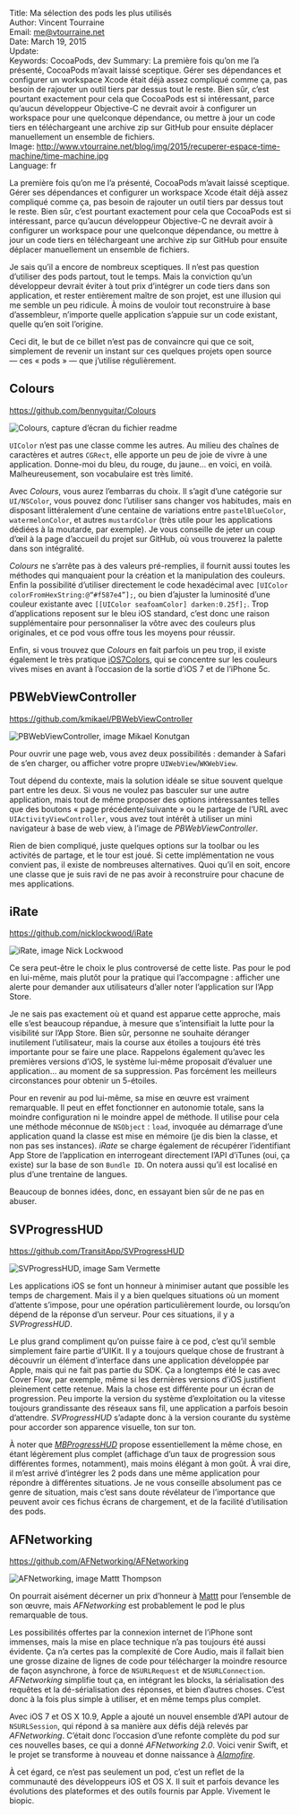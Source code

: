 Title:    Ma sélection des pods les plus utilisés  
Author:   Vincent Tourraine  
Email:    me@vtourraine.net  
Date:     March 19, 2015  
Update:   
Keywords: CocoaPods, dev
Summary:  La première fois qu’on me l’a présenté, CocoaPods m’avait laissé sceptique. Gérer ses dépendances et configurer un workspace Xcode était déjà assez compliqué comme ça, pas besoin de rajouter un outil tiers par dessus tout le reste. Bien sûr, c’est pourtant exactement pour cela que CocoaPods est si intéressant, parce qu’aucun développeur Objective-C ne devrait avoir à configurer un workspace pour une quelconque dépendance, ou mettre à jour un code tiers en téléchargeant une archive zip sur GitHub pour ensuite déplacer manuellement un ensemble de fichiers.   
Image:    http://www.vtourraine.net/blog/img/2015/recuperer-espace-time-machine/time-machine.jpg  
Language: fr  


La première fois qu’on me l’a présenté, CocoaPods m’avait laissé sceptique. Gérer ses dépendances et configurer un workspace Xcode était déjà assez compliqué comme ça, pas besoin de rajouter un outil tiers par dessus tout le reste. Bien sûr, c’est pourtant exactement pour cela que CocoaPods est si intéressant, parce qu’aucun développeur Objective-C ne devrait avoir à configurer un workspace pour une quelconque dépendance, ou mettre à jour un code tiers en téléchargeant une archive zip sur GitHub pour ensuite déplacer manuellement un ensemble de fichiers.

Je sais qu’il a encore de nombreux sceptiques. Il n’est pas question d’utiliser des pods partout, tout le temps. Mais la conviction qu’un développeur devrait éviter à tout prix d’intégrer un code tiers dans son application, et rester entièrement maître de son projet, est une illusion qui me semble un peu ridicule. À moins de vouloir tout reconstruire à base d’assembleur, n’importe quelle application s’appuie sur un code existant, quelle qu’en soit l’origine.

Ceci dit, le but de ce billet n’est pas de convaincre qui que ce soit, simplement de revenir un instant sur ces quelques projets open source — ces « pods » — que j’utilise régulièrement.


## Colours

<https://github.com/bennyguitar/Colours>

![Colours, capture d’écran du fichier readme][Colours]

`UIColor` n’est pas une classe comme les autres. Au milieu des chaînes de caractères et autres `CGRect`, elle apporte un peu de joie de vivre à une application. Donne-moi du bleu, du rouge, du jaune… en voici, en voilà. Malheureusement, son vocabulaire est très limité. 

Avec _Colours_, vous aurez l’embarras du choix. Il s’agit d’une catégorie sur `UI/NSColor`, vous pouvez donc l’utiliser sans changer vos habitudes, mais en disposant littéralement d’une centaine de variations entre `pastelBlueColor`, `watermelonColor`, et autres `mustardColor` (très utile pour les applications dédiées à la moutarde, par exemple). Je vous conseille de jeter un coup d’œil à la page d’accueil du projet sur GitHub, où vous trouverez la palette dans son intégralité.

_Colours_ ne s’arrête pas à des valeurs pré-remplies, il fournit aussi toutes les méthodes qui manquaient pour la création et la manipulation des couleurs. Enfin la possibilité d’utiliser directement le code hexadécimal avec `[UIColor colorFromHexString:@“#f587e4”];`, ou bien d’ajuster la luminosité d’une couleur existante avec `[[UIColor seafoamColor] darken:0.25f];`. Trop d’applications reposent sur le bleu iOS standard, c’est donc une raison supplémentaire pour personnaliser la vôtre avec des couleurs plus originales, et ce pod vous offre tous les moyens pour réussir.

Enfin, si vous trouvez que _Colours_ en fait parfois un peu trop, il existe également le très pratique [iOS7Colors](https://github.com/claaslange/iOS7Colors), qui se concentre sur les couleurs vives mises en avant à l’occasion de la sortie d’iOS 7 et de l’iPhone 5c.


## PBWebViewController

<https://github.com/kmikael/PBWebViewController>

![PBWebViewController, image Mikael Konutgan][PBWebViewController]

Pour ouvrir une page web, vous avez deux possibilités : demander à Safari de s’en charger, ou afficher votre propre `UIWebView`/`WKWebView`. 

Tout dépend du contexte, mais la solution idéale se situe souvent quelque part entre les deux. Si vous ne voulez pas basculer sur une autre application, mais tout de même proposer des options intéressantes telles que des boutons « page précédente/suivante » ou le partage de l’URL avec `UIActivityViewController`, vous avez tout intérêt à utiliser un mini navigateur à base de web view, à l’image de _PBWebViewController_.

Rien de bien compliqué, juste quelques options sur la toolbar ou les activités de partage, et le tour est joué. Si cette implémentation ne vous convient pas, il existe de nombreuses alternatives. Quoi qu’il en soit, encore une classe que je suis ravi de ne pas avoir à reconstruire pour chacune de mes applications.


## iRate

<https://github.com/nicklockwood/iRate>

![iRate, image Nick Lockwood][iRate]

Ce sera peut-être le choix le plus controversé de cette liste. Pas pour le pod en lui-même, mais plutôt pour la pratique qui l’accompagne : afficher une alerte pour demander aux utilisateurs d’aller noter l’application sur l’App Store. 

Je ne sais pas exactement où et quand est apparue cette approche, mais elle s’est beaucoup répandue, à mesure que s’intensifiait la lutte pour la visibilité sur l’App Store. Bien sûr, personne ne souhaite déranger inutilement l’utilisateur, mais la course aux étoiles a toujours été très importante pour se faire une place. Rappelons également qu’avec les premières versions d’iOS, le système lui-même proposait d’évaluer une application… au moment de sa suppression. Pas forcément les meilleurs circonstances pour obtenir un 5-étoiles.

Pour en revenir au pod lui-même, sa mise en œuvre est vraiment remarquable. Il peut en effet fonctionner en autonomie totale, sans la moindre configuration ni le moindre appel de méthode. Il utilise pour cela une méthode méconnue de `NSObject` : `load`, invoquée au démarrage d’une application quand la classe est mise en mémoire (je dis bien la classe, et non pas ses instances). _iRate_ se charge également de récupérer l’identifiant App Store de l’application en interrogeant directement l’API d’iTunes (oui, ça existe) sur la base de son `Bundle ID`. On notera aussi qu’il est localisé en plus d’une trentaine de langues.

Beaucoup de bonnes idées, donc, en essayant bien sûr de ne pas en abuser.


## SVProgressHUD

<https://github.com/TransitApp/SVProgressHUD>

![SVProgressHUD, image Sam Vermette][SVProgressHUD]

Les applications iOS se font un honneur à minimiser autant que possible les temps de chargement. Mais il y a bien quelques situations où un moment d’attente s’impose, pour une opération particulièrement lourde, ou lorsqu’on dépend de la réponse d’un serveur. Pour ces situations, il y a _SVProgressHUD_.

Le plus grand compliment qu’on puisse faire à ce pod, c’est qu’il semble simplement faire partie d’UIKit. Il y a toujours quelque chose de frustrant à découvrir un élément d’interface dans une application développée par Apple, mais qui ne fait pas partie du SDK. Ça a longtemps été le cas avec Cover Flow, par exemple, même si les dernières versions d’iOS justifient pleinement cette retenue. Mais la chose est différente pour un écran de progression. Peu importe la version du système d’exploitation ou la vitesse toujours grandissante des réseaux sans fil, une application a parfois besoin d’attendre. _SVProgressHUD_ s’adapte donc à la version courante du système pour accorder son apparence visuelle, ton sur ton.

À noter que [_MBProgressHUD_](https://github.com/jdg/MBProgressHUD) propose essentiellement la même chose, en étant légèrement plus complet (affichage d’un taux de progression sous différentes formes, notamment), mais moins élégant à mon goût. À vrai dire, il m’est arrivé d’intégrer les 2 pods dans une même application pour répondre à différentes situations. Je ne vous conseille absolument pas ce genre de situation, mais c’est sans doute révélateur de l’importance que peuvent avoir ces fichus écrans de chargement, et de la facilité d’utilisation des pods.


## AFNetworking

<https://github.com/AFNetworking/AFNetworking>

![AFNetworking, image Mattt Thompson][AFNetworking]

On pourrait aisément décerner un prix d’honneur à [Mattt](https://twitter.com/mattt) pour l’ensemble de son œuvre, mais _AFNetworking_ est probablement le pod le plus remarquable de tous.

Les possibilités offertes par la connexion internet de l’iPhone sont immenses, mais la mise en place technique n’a pas toujours été aussi évidente. Ça n’a certes pas la complexité de Core Audio, mais il fallait bien une grosse dizaine de lignes de code pour télécharger la moindre resource de façon asynchrone, à force de `NSURLRequest` et de `NSURLConnection`. _AFNetworking_ simplifie tout ça, en intégrant les blocks, la sérialisation des requêtes et la dé-sérialisation des réponses, et bien d’autres choses. C’est donc à la fois plus simple à utiliser, et en même temps plus complet.

Avec iOS 7 et OS X 10.9, Apple a ajouté un nouvel ensemble d’API autour de `NSURLSession`, qui répond à sa manière aux défis déjà relevés par _AFNetworking_. C’était donc l’occasion d’une refonte complète du pod sur ces nouvelles bases, ce qui a donné _AFNetworking 2.0_. Voici venir Swift, et le projet se transforme à nouveau et donne naissance à [_Alamofire_](https://github.com/Alamofire/Alamofire).

À cet égard, ce n’est pas seulement un pod, c’est un reflet de la communauté des développeurs iOS et OS X. Il suit et parfois devance les évolutions des plateformes et des outils fournis par Apple. Vivement le biopic.

[Colours]:             http://www.vtourraine.net/blog/img//2015/selection-cocoapods/colours.jpg
[PBWebViewController]: http://www.vtourraine.net/blog/img//2015/selection-cocoapods/pbwebviewcontroller.jpg
[iRate]:               http://www.vtourraine.net/blog/img//2015/selection-cocoapods/irate.jpg
[SVProgressHUD]:       http://www.vtourraine.net/blog/img//2015/selection-cocoapods/svprogresshud.gif
[AFNetworking]:        http://www.vtourraine.net/blog/img//2015/selection-cocoapods/afnetworking.jpg